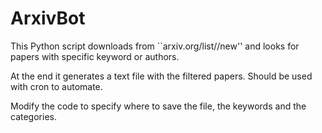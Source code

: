 # ArxivBot

This Python script downloads from ``arxiv.org/list/<category>/new'' and looks for papers with specific keyword or authors.

At the end it generates a text file with the filtered papers. Should be used with cron to automate.

Modify the code to specify where to save the file, the keywords and the categories.